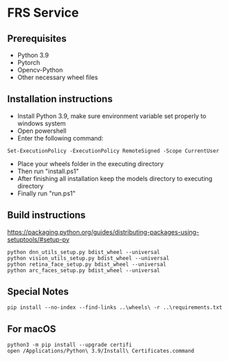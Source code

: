 # FRS Service
## Prerequisites
- Python 3.9
- Pytorch
- Opencv-Python
- Other necessary wheel files

## Installation instructions
- Install Python 3.9, make sure environment variable set properly to windows system
- Open powershell
- Enter the following command:
```
Set-ExecutionPolicy -ExecutionPolicy RemoteSigned -Scope CurrentUser
```
- Place your wheels folder in the executing directory
- Then run "install.ps1"
- After finishing all installation keep the models directory to executing directory
- Finally run "run.ps1"

## Build instructions
https://packaging.python.org/guides/distributing-packages-using-setuptools/#setup-py
```
python dnn_utils_setup.py bdist_wheel --universal
python vision_utils_setup.py bdist_wheel --universal
python retina_face_setup.py bdist_wheel --universal
python arc_faces_setup.py bdist_wheel --universal
```

## Special Notes
```
pip install --no-index --find-links ..\wheels\ -r ..\requirements.txt
```

## For macOS
```
python3 -m pip install --upgrade certifi
open /Applications/Python\ 3.9/Install\ Certificates.command
```